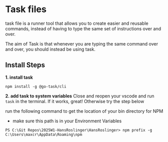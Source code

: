

# Task files

task file is a runner tool that allows you to create easier and reusable commands, instead of having to type the same set of instructions over and over.

The aim of Task is that whenever you are typing the same command over and over, you should instead be using task.

## Install Steps
**1. install task**
```
npm install -g @go-task/cli
```

**2. add task to system variables**
Close and reopen your vscode and run `task` in the terminal. If it works, great! Otherwise try the step below

run the following command to get the location of your bin directory for NPM
- make sure this path is in your Environment Variables
```
PS C:\Git Repos\2025W1-HansRoslinger\HansRoslinger> npm prefix -g
C:\Users\maxcr\AppData\Roaming\npm
```